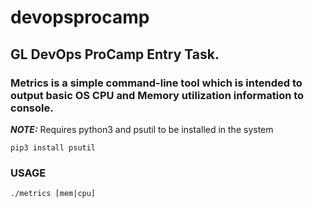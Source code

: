 # devopsprocamp
## GL DevOps ProCamp  Entry Task.

### Metrics is a simple command-line tool which is intended to output basic OS CPU and Memory utilization information to console.
***NOTE:*** Requires python3 and psutil to be installed in the system 

```shell
pip3 install psutil
```

### USAGE
```shell
./metrics [mem|cpu]
```
